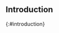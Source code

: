 ## Introduction
{:#introduction}
<!--
This is a great article on the [Semantic Web](cite:cites priyatna2014formalisation), written in Markdown.

Make sure to [write your document effectively](http://www.treesmapsandtheorems.com/pdfs/TM&Th-2.0-summary.pdf)!

-->
